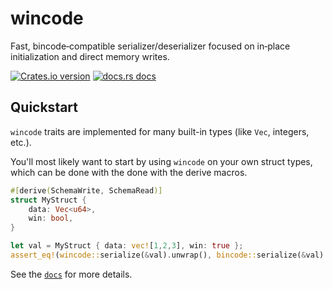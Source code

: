 # wincode

Fast, bincode‑compatible serializer/deserializer focused on in‑place initialization and direct memory writes.

[![Crates.io version](https://img.shields.io/crates/v/wincode.svg?style=flat-square)](https://crates.io/crates/wincode)
[![docs.rs docs](https://img.shields.io/badge/docs-latest-blue.svg?style=flat-square)](https://docs.rs/wincode)

## Quickstart

`wincode` traits are implemented for many built-in types (like `Vec`, integers, etc.).

You'll most likely want to start by using `wincode` on your own struct types, which can be
done with the done with the derive macros.

```rust
#[derive(SchemaWrite, SchemaRead)]
struct MyStruct {
    data: Vec<u64>,
    win: bool,
}

let val = MyStruct { data: vec![1,2,3], win: true };
assert_eq!(wincode::serialize(&val).unwrap(), bincode::serialize(&val).unwrap());
```

See the [`docs`](https://docs.rs/wincode) for more details.